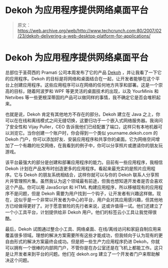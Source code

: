 # Dekoh 为应用程序提供网络桌面平台

> 原文：<https://web.archive.org/web/http://www.techcrunch.com:80/2007/02/23/dekoh-delivering-a-web-desktop-platform-for-applications/>

# Dekoh 为应用程序提供网络桌面平台

总部位于圣荷西的 Pramati 公司本周发布了它的产品 [Dekoh](https://web.archive.org/web/20210918143532/http://dekoh.com/index.jsp) ，并让我看了一下它的应用程序。Dekoh 的目标是将网络和桌面结合在一起，让开发者能够在这个平台上创建应用程序。这些应用程序可以在网络的任何地方共享和部署。这是一个崇高的目标，随着阿波罗和 WPF 等更灵活的桌面技术的出现，以及 YourMinis 和 Netvibes 等一些更根深蒂固的产品可以做同样的事情，我不确定它是否会堆积起来。

也就是说，Dekoh 肯定有其他地方不存在的部分。Dekoh 建立在 Java 之上，你可以在在线和离线模式之间无缝切换，这要归功于一个嵌入式网络服务器。我询问了安全性和 Vijay Puller，CEO 告诉我他们已经配置了端口，这样只有本地机器可以浏览它。当你创建一个账户时，你会得到一个类似 yourname.dekoh.com 的 Dekoh 门户，你可以添加好友、安装应用程序和共享你的桌面。它为网络空间增加了一个有趣的社交网络，在我看到的例子中，你可以分享照片或邀请你的朋友玩游戏。

该平台最强大的部分是创建和部署应用程序的能力。目前有一些应用程序，我相信 Dekoh 计划在产品发布时创造更多的应用程序。看起来最充实的是照片应用程序。它与 Dekoh 的朋友系统相结合，这样你就可以与你的 Dekoh 联系人分享照片并管理照片集。虽然我认为这个领域最有前途，但我也想知道开发者是否会喜欢这个产品。你可以用 JavaScript 和 HTML 构建应用程序，所以移植现有的应用程序不是问题，但是 Dekoh 需要为用户找到一个钩子，让开发者有兴趣这样做。现在，这似乎是一个非常以开发者为中心的平台，用户会对其应用感兴趣，但其他地方已经做得更好了。对于愿意冒险的先行者来说，这或许值得一试。他们还建立了一个小工具平台，计划提供给非 Dekoh 用户。他们的标签云小工具让我觉得很酷。

最后，Dekoh 试图通过整合小工具、网络桌面、在线/离线访问和家庭自制应用来覆盖很多领域。理想的解决方案需要所有这些才能成功，但我倾向于认为现有的更自由形式的解决方案最终会成功。但是把一些生产力应用程序扔进 Dekoh，你就可以拥有一个很棒的内部网门户，不管你是在办公室还是在飞机上都能工作。这只是让开发者来到平台的问题。他们在 dekoh.org 建立了一个开发者门户来帮助解决这个问题。